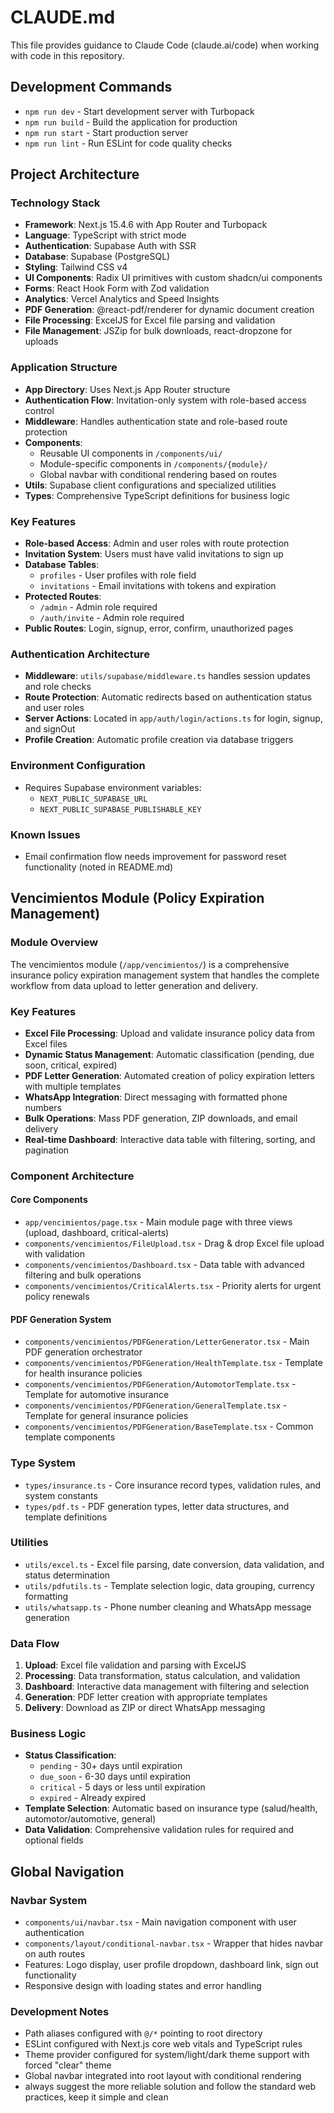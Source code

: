 # CLAUDE.md

This file provides guidance to Claude Code (claude.ai/code) when working with code in this repository.

## Development Commands

- `npm run dev` - Start development server with Turbopack
- `npm run build` - Build the application for production
- `npm run start` - Start production server
- `npm run lint` - Run ESLint for code quality checks

## Project Architecture

### Technology Stack
- **Framework**: Next.js 15.4.6 with App Router and Turbopack
- **Language**: TypeScript with strict mode
- **Authentication**: Supabase Auth with SSR
- **Database**: Supabase (PostgreSQL)
- **Styling**: Tailwind CSS v4
- **UI Components**: Radix UI primitives with custom shadcn/ui components
- **Forms**: React Hook Form with Zod validation
- **Analytics**: Vercel Analytics and Speed Insights
- **PDF Generation**: @react-pdf/renderer for dynamic document creation
- **File Processing**: ExcelJS for Excel file parsing and validation
- **File Management**: JSZip for bulk downloads, react-dropzone for uploads

### Application Structure
- **App Directory**: Uses Next.js App Router structure
- **Authentication Flow**: Invitation-only system with role-based access control
- **Middleware**: Handles authentication state and role-based route protection
- **Components**: 
  - Reusable UI components in `/components/ui/`
  - Module-specific components in `/components/{module}/`
  - Global navbar with conditional rendering based on routes
- **Utils**: Supabase client configurations and specialized utilities
- **Types**: Comprehensive TypeScript definitions for business logic

### Key Features
- **Role-based Access**: Admin and user roles with route protection
- **Invitation System**: Users must have valid invitations to sign up
- **Database Tables**: 
  - `profiles` - User profiles with role field
  - `invitations` - Email invitations with tokens and expiration
- **Protected Routes**:
  - `/admin` - Admin role required
  - `/auth/invite` - Admin role required
- **Public Routes**: Login, signup, error, confirm, unauthorized pages

### Authentication Architecture
- **Middleware**: `utils/supabase/middleware.ts` handles session updates and role checks
- **Route Protection**: Automatic redirects based on authentication status and user roles
- **Server Actions**: Located in `app/auth/login/actions.ts` for login, signup, and signOut
- **Profile Creation**: Automatic profile creation via database triggers

### Environment Configuration
- Requires Supabase environment variables:
  - `NEXT_PUBLIC_SUPABASE_URL`
  - `NEXT_PUBLIC_SUPABASE_PUBLISHABLE_KEY`

### Known Issues
- Email confirmation flow needs improvement for password reset functionality (noted in README.md)

## Vencimientos Module (Policy Expiration Management)

### Module Overview
The vencimientos module (`/app/vencimientos/`) is a comprehensive insurance policy expiration management system that handles the complete workflow from data upload to letter generation and delivery.

### Key Features
- **Excel File Processing**: Upload and validate insurance policy data from Excel files
- **Dynamic Status Management**: Automatic classification (pending, due soon, critical, expired)
- **PDF Letter Generation**: Automated creation of policy expiration letters with multiple templates
- **WhatsApp Integration**: Direct messaging with formatted phone numbers
- **Bulk Operations**: Mass PDF generation, ZIP downloads, and email delivery
- **Real-time Dashboard**: Interactive data table with filtering, sorting, and pagination

### Component Architecture

#### Core Components
- `app/vencimientos/page.tsx` - Main module page with three views (upload, dashboard, critical-alerts)
- `components/vencimientos/FileUpload.tsx` - Drag & drop Excel file upload with validation
- `components/vencimientos/Dashboard.tsx` - Data table with advanced filtering and bulk operations
- `components/vencimientos/CriticalAlerts.tsx` - Priority alerts for urgent policy renewals

#### PDF Generation System
- `components/vencimientos/PDFGeneration/LetterGenerator.tsx` - Main PDF generation orchestrator
- `components/vencimientos/PDFGeneration/HealthTemplate.tsx` - Template for health insurance policies
- `components/vencimientos/PDFGeneration/AutomotorTemplate.tsx` - Template for automotive insurance
- `components/vencimientos/PDFGeneration/GeneralTemplate.tsx` - Template for general insurance policies
- `components/vencimientos/PDFGeneration/BaseTemplate.tsx` - Common template components

### Type System
- `types/insurance.ts` - Core insurance record types, validation rules, and system constants
- `types/pdf.ts` - PDF generation types, letter data structures, and template definitions

### Utilities
- `utils/excel.ts` - Excel file parsing, date conversion, data validation, and status determination
- `utils/pdfutils.ts` - Template selection logic, data grouping, currency formatting
- `utils/whatsapp.ts` - Phone number cleaning and WhatsApp message generation

### Data Flow
1. **Upload**: Excel file validation and parsing with ExcelJS
2. **Processing**: Data transformation, status calculation, and validation
3. **Dashboard**: Interactive data management with filtering and selection
4. **Generation**: PDF letter creation with appropriate templates
5. **Delivery**: Download as ZIP or direct WhatsApp messaging

### Business Logic
- **Status Classification**:
  - `pending` - 30+ days until expiration
  - `due_soon` - 6-30 days until expiration
  - `critical` - 5 days or less until expiration
  - `expired` - Already expired
- **Template Selection**: Automatic based on insurance type (salud/health, automotor/automotive, general)
- **Data Validation**: Comprehensive validation rules for required and optional fields

## Global Navigation

### Navbar System
- `components/ui/navbar.tsx` - Main navigation component with user authentication
- `components/layout/conditional-navbar.tsx` - Wrapper that hides navbar on auth routes
- Features: Logo display, user profile dropdown, dashboard link, sign out functionality
- Responsive design with loading states and error handling

### Development Notes
- Path aliases configured with `@/*` pointing to root directory
- ESLint configured with Next.js core web vitals and TypeScript rules
- Theme provider configured for system/light/dark theme support with forced "clear" theme
- Global navbar integrated into root layout with conditional rendering
- always suggest the more reliable solution and follow the standard web practices, keep it simple and clean